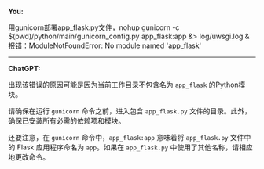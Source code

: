 **You:**

用gunicorn部署app\_flask.py文件，nohup gunicorn -c $(pwd)/python/main/gunicorn\_config.py app\_flask:app &> log/uwsgi.log & 报错：ModuleNotFoundError: No module named 'app\_flask'

* * *

**ChatGPT:**

出现该错误的原因可能是因为当前工作目录不包含名为 `app_flask` 的Python模块。

请确保在运行 `gunicorn` 命令之前，进入包含 `app_flask.py` 文件的目录。此外，确保已安装所有必需的依赖项和模块。

还要注意，在 `gunicorn` 命令中，`app_flask:app` 意味着将 `app_flask.py` 文件中的 Flask 应用程序命名为 `app`。如果在 `app_flask.py` 中使用了其他名称，请相应地更改命令。